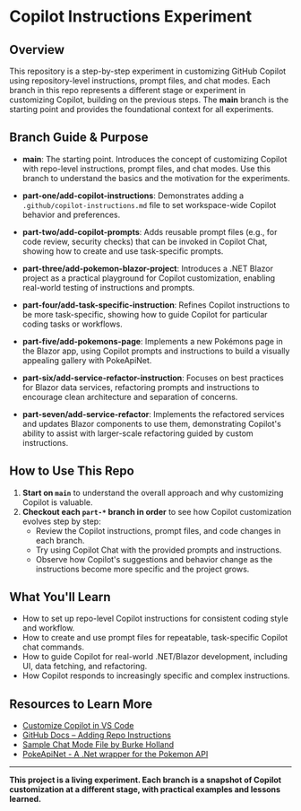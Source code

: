 # Copilot Instructions Experiment

## Overview

This repository is a step-by-step experiment in customizing GitHub Copilot using repository-level instructions, prompt files, and chat modes. Each branch in this repo represents a different stage or experiment in customizing Copilot, building on the previous steps. The **main** branch is the starting point and provides the foundational context for all experiments.

## Branch Guide & Purpose

- **main**: The starting point. Introduces the concept of customizing Copilot with repo-level instructions, prompt files, and chat modes. Use this branch to understand the basics and the motivation for the experiments.

- **part-one/add-copilot-instructions**: Demonstrates adding a `.github/copilot-instructions.md` file to set workspace-wide Copilot behavior and preferences.

- **part-two/add-copilot-prompts**: Adds reusable prompt files (e.g., for code review, security checks) that can be invoked in Copilot Chat, showing how to create and use task-specific prompts.

- **part-three/add-pokemon-blazor-project**: Introduces a .NET Blazor project as a practical playground for Copilot customization, enabling real-world testing of instructions and prompts.

- **part-four/add-task-specific-instruction**: Refines Copilot instructions to be more task-specific, showing how to guide Copilot for particular coding tasks or workflows.

- **part-five/add-pokemons-page**: Implements a new Pokémons page in the Blazor app, using Copilot prompts and instructions to build a visually appealing gallery with PokeApiNet.

- **part-six/add-service-refactor-instruction**: Focuses on best practices for Blazor data services, refactoring prompts and instructions to encourage clean architecture and separation of concerns.

- **part-seven/add-service-refactor**: Implements the refactored services and updates Blazor components to use them, demonstrating Copilot's ability to assist with larger-scale refactoring guided by custom instructions.

## How to Use This Repo

1. **Start on `main`** to understand the overall approach and why customizing Copilot is valuable.
2. **Checkout each `part-*` branch in order** to see how Copilot customization evolves step by step:
   - Review the Copilot instructions, prompt files, and code changes in each branch.
   - Try using Copilot Chat with the provided prompts and instructions.
   - Observe how Copilot's suggestions and behavior change as the instructions become more specific and the project grows.

## What You'll Learn

- How to set up repo-level Copilot instructions for consistent coding style and workflow.
- How to create and use prompt files for repeatable, task-specific Copilot chat commands.
- How to guide Copilot for real-world .NET/Blazor development, including UI, data fetching, and refactoring.
- How Copilot responds to increasingly specific and complex instructions.

## Resources to Learn More

- [Customize Copilot in VS Code](https://code.visualstudio.com/docs/copilot/copilot-customization)
- [GitHub Docs – Adding Repo Instructions](https://docs.github.com/en/copilot/how-tos/custom-instructions/adding-repository-custom-instructions-for-github-copilot)
- [Sample Chat Mode File by Burke Holland](https://gist.github.com/burkeholland/a232b706994aa2f4b2ddd3d97b11f9a7)
- [PokeApiNet - A .Net wrapper for the Pokemon API](https://gist.github.com/burkeholland/a232b706994aa2f4b2ddd3d97b11f9a7)

---

**This project is a living experiment. Each branch is a snapshot of Copilot customization at a different stage, with practical examples and lessons learned.**
